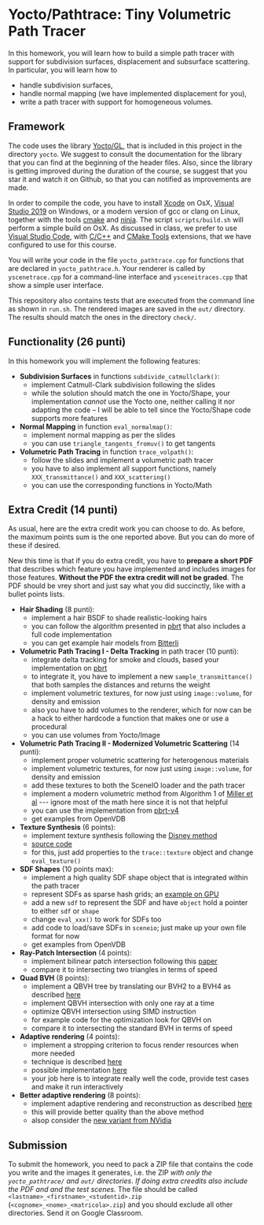 # Yocto/Pathtrace: Tiny Volumetric Path Tracer

In this homework, you will learn how to build a simple path tracer with support
for subdivision surfaces, displacement and subsurface scattering.
In particular, you will learn how to

- handle subdivision surfaces,
- handle normal mapping (we have implemented displacement for you),
- write a path tracer with support for homogeneous volumes.

## Framework

The code uses the library [Yocto/GL](https://github.com/xelatihy/yocto-gl),
that is included in this project in the directory `yocto`.
We suggest to consult the documentation for the library that you can find
at the beginning of the header files. Also, since the library is getting improved
during the duration of the course, se suggest that you star it and watch it
on Github, so that you can notified as improvements are made.

In order to compile the code, you have to install
[Xcode](https://apps.apple.com/it/app/xcode/id497799835?mt=12)
on OsX, [Visual Studio 2019](https://visualstudio.microsoft.com/it/vs/) on Windows,
or a modern version of gcc or clang on Linux,
together with the tools [cmake](www.cmake.org) and [ninja](https://ninja-build.org).
The script `scripts/build.sh` will perform a simple build on OsX.
As discussed in class, we prefer to use
[Visual Studio Code](https://code.visualstudio.com), with
[C/C++](https://marketplace.visualstudio.com/items?itemName=ms-vscode.cpptools) and
[CMake Tools](https://marketplace.visualstudio.com/items?itemName=ms-vscode.cmake-tools)
extensions, that we have configured to use for this course.

You will write your code in the file `yocto_pathtrace.cpp` for functions that
are declared in `yocto_pathtrace.h`. Your renderer is called by `yscenetrace.cpp`
for a command-line interface and `ysceneitraces.cpp` that show a simple
user interface.

This repository also contains tests that are executed from the command line
as shown in `run.sh`. The rendered images are saved in the `out/` directory.
The results should match the ones in the directory `check/`.

## Functionality (26 punti)

In this homework you will implement the following features:

- **Subdivision Surfaces** in functions `subdivide_catmullclark()`:
  - implement Catmull-Clark subdivision following the slides
  - while the solution should match the one in Yocto/Shape, your
    implementation _cannot_ use the Yocto one, neither calling it nor
    adapting the code – I will be able to tell since the Yocto/Shape code
    supports more features
- **Normal Mapping** in function `eval_normalmap()`:
  - implement normal mapping as per the slides
  - you can use `triangle_tangents_fromuv()` to get tangents
- **Volumetric Path Tracing** in function `trace_volpath()`:
  - follow the slides and implement a volumetric path tracer
  - you have to also implement all support functions,
    namely `XXX_transmittance()` and `XXX_scattering()`
  - you can use the corresponding functions in Yocto/Math

## Extra Credit (14 punti)

As usual, here are the extra credit work you can choose to do. As before,
the maximum points sum is the one reported above. But you can do more of these
if desired.

New this time is that if you do extra credit, you have to **prepare a short PDF**
that describes which feature you have implemented and includes images for
those features. **Without the PDF the extra credit will not be graded**.
The PDF should be vrey short and just say what you did succinctly, like with
a bullet points lists.

- **Hair Shading** (8 punti):
  - implement a hair BSDF to shade realistic-looking hairs
  - you can follow the algorithm presented in [pbrt](https://www.pbrt.org/hair.pdf)
    that also includes a full code implementation
  - you can get example hair models from [Bitterli](https://benedikt-bitterli.me/resources/)
- **Volumetric Path Tracing I - Delta Tracking** in path tracer (10 punti):
  - integrate delta tracking for smoke and clouds, based your implementation on
    [pbrt](http://www.pbr-book.org/3ed-2018/Light_Transport_II_Volume_Rendering/Sampling_Volume_Scattering.html)
  - to integrate it, you have to implement a new `sample_transmittance()`
    that both samples the distances and returns the weight
  - implement volumetric textures, for now just using `image::volume`,
    for density and emission
  - also you have to add volumes to the renderer, which for now can be a hack
    to either hardcode a function that makes one or use a procedural
  - you can use volumes from Yocto/Image
- **Volumetric Path Tracing II - Modernized Volumetric Scattering** (14 punti):
  - implement proper volumetric scattering for heterogenous materials
  - implement volumetric textures, for now just using `image::volume`,
    for density and emission
  - add these textures to both the SceneIO loader and the path tracer
  - implement a modern volumetric method from Algorithm 1 of [Miller et al](https://cs.dartmouth.edu/~wjarosz/publications/miller19null.html) --- ignore most of the math here since it is not that helpful
  - you can use the implementation from [pbrt-v4](https://github.com/mmp/pbrt-v4)
  - get examples from OpenVDB
- **Texture Synthesis** (6 points):
  - implement texture synthesis following the [Disney method](http://www.jcgt.org/published/0008/04/02/paper.pdf)
  - [source code](https://benedikt-bitterli.me/histogram-tiling/)
  - for this, just add properties to the `trace::texture` object and change `eval_texture()`
- **SDF Shapes** (10 points max):
  - implement a high quality SDF shape object that is integrated within the path tracer
  - represent SDFs as sparse hash grids; an [example on GPU](https://nosferalatu.com/SimpleGPUHashTable.html)
  - add a new `sdf` to represent the SDF and have `object` hold a pointer to either `sdf` or `shape`
  - change `eval_xxx()` to work for SDFs too
  - add code to load/save SDFs in `sceneio`; just make up your own file format for now
  - get examples from OpenVDB
- **Ray-Patch Intersection** (4 points):
  - implement bilinear patch intersection following this [paper](https://link.springer.com/chapter/10.1007/978-1-4842-4427-2_8)
  - compare it to intersecting two triangles in terms of speed
- **Quad BVH** (8 points):
  - implement a QBVH tree by translating our BVH2 to a BVH4 as described [here](http://jcgt.org/published/0004/04/05/)
  - implement QBVH intersection with only one ray at a time
  - optimize QBVH intersection using SIMD instruction
  - for example code for the optimization look for QBVH on
  - compare it to intersecting the standard BVH in terms of speed
- **Adaptive rendering** (4 points):
  - implement a stropping criterion to focus render resources when more needed
  - technique is described [here](https://jo.dreggn.org/home/2009_stopping.pdf)
  - possible implementation [here](https://github.com/mkanada/yocto-gl)
  - your job here is to integrate really well the code, provide test cases and make it run interactively
- **Better adaptive rendering** (8 points):
  - implement adaptive rendering and reconstruction as described [here](https://www.uni-ulm.de/fileadmin/website_uni_ulm/iui.inst.100/institut/Papers/atrousGIfilter.pdf)
  - this will provide better quality than the above method
  - alsop consider the [new variant from NVidia](https://www.highperformancegraphics.org/wp-content/uploads/2017/Papers-Session1/HPG2017_SpatiotemporalVarianceGuidedFiltering.pdf)

## Submission

To submit the homework, you need to pack a ZIP file that contains the code
you write and the images it generates, i.e. the ZIP _with only the
`yocto_pathtrace/` and `out/` directories_. _If doing extra creedits also include
the PDF and and the test scenes._
The file should be called `<lastname>_<firstname>_<studentid>.zip`
(`<cognome>_<nome>_<matricola>.zip`) and you should exclude
all other directories. Send it on Google Classroom.
